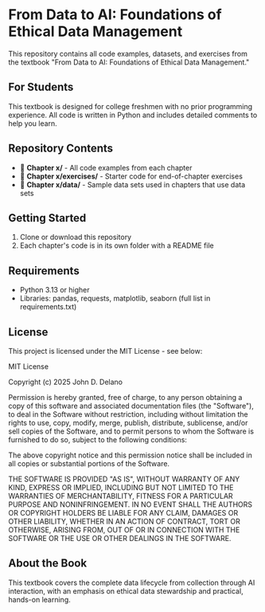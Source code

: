 # From Data to AI: Foundations of Ethical Data Management

This repository contains all code examples, datasets, and exercises from the textbook "From Data to AI: Foundations of Ethical Data Management."

## For Students

This textbook is designed for college freshmen with no prior programming experience. All code is written in Python and includes detailed comments to help you learn.

## Repository Contents

- 📁 **Chapter x/** - All code examples from each chapter
- 📁 **Chapter x/exercises/** - Starter code for end-of-chapter exercises
- 📁 **Chapter x/data/** - Sample data sets used in chapters that use data sets

## Getting Started

1. Clone or download this repository
2. Each chapter's code is in its own folder with a README file

## Requirements

- Python 3.13 or higher
- Libraries: pandas, requests, matplotlib, seaborn (full list in requirements.txt)

## License

This project is licensed under the MIT License - see below:

MIT License

Copyright (c) 2025 John D. Delano

Permission is hereby granted, free of charge, to any person obtaining a copy
of this software and associated documentation files (the "Software"), to deal
in the Software without restriction, including without limitation the rights
to use, copy, modify, merge, publish, distribute, sublicense, and/or sell
copies of the Software, and to permit persons to whom the Software is
furnished to do so, subject to the following conditions:

The above copyright notice and this permission notice shall be included in all
copies or substantial portions of the Software.

THE SOFTWARE IS PROVIDED "AS IS", WITHOUT WARRANTY OF ANY KIND, EXPRESS OR
IMPLIED, INCLUDING BUT NOT LIMITED TO THE WARRANTIES OF MERCHANTABILITY,
FITNESS FOR A PARTICULAR PURPOSE AND NONINFRINGEMENT. IN NO EVENT SHALL THE
AUTHORS OR COPYRIGHT HOLDERS BE LIABLE FOR ANY CLAIM, DAMAGES OR OTHER
LIABILITY, WHETHER IN AN ACTION OF CONTRACT, TORT OR OTHERWISE, ARISING FROM,
OUT OF OR IN CONNECTION WITH THE SOFTWARE OR THE USE OR OTHER DEALINGS IN THE
SOFTWARE.

## About the Book

This textbook covers the complete data lifecycle from collection through AI interaction, with an emphasis on ethical data stewardship and practical, hands-on learning.